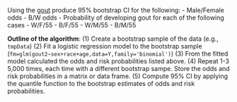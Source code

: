 Using the [gout](https://github.com/gdlc/STAT_COMP/blob/master/goutData.txt) produce 95% bootstrap CI for the following:
    - Male/Female odds
    - B/W odds
    - Probability of developing gout for each of the following cases
          - W/F/55
          - B/F/55
          - W/M/55
          - B/M/55
       
**Outline of the algorithm**:
  (1) Create a bootstrap sample of the data (e.g., `tmpData`)
  (2) Fit a logistic regression model to the bootstrap sample (`fm=glm(gout2~sex+race+age,data=Y,family='binomial')`)
  (3) From the fitted model calculated the odds and risk probabilities listed above. 
  (4) Repeat 1-3 5,000 times, each time with a different bootstrap sampe. Store the odds and risk probabilities in a matrix or data frame.
  (5) Compute 95% CI by applying the quantile function to the bootstrap estimates of odds and risk probabilities. 
